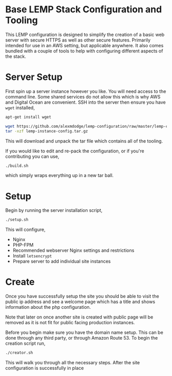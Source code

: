 # Base LEMP Stack Configuration and Tooling
This LEMP configuration is designed to simplify the creation of a basic web server
with secure HTTPS as well as other secure features. Primarily intended for
use in an AWS setting, but applicable anywhere. It also comes bundled with a
couple of tools to help with configuring different aspects of the stack.

# Server Setup
First spin up a server instance however you like. You will need access to the
command line. Some shared services do not allow this which is why AWS and Digital Ocean are convenient. SSH into the server then ensure you have `wget` installed,

```sh
apt-get install wget
```

```sh
wget https://github.com/alexmdodge/lemp-configuration/raw/master/lemp-configuration.tar.gz
tar -xzf lemp-instance-config.tar.gz
```

This will download and unpack the tar file which contains all of the tooling.

If you would like to edit and re-pack the configuration, or if you're contributing
you can use,

```sh
./build.sh
```
which simply wraps everything up in a new tar ball.

# Setup
Begin by running the server installation script,

```sh
./setup.sh
```
This will configure,
* Nginx
* PHP-FPM
* Recommended webserver Nginx settings and restrictions
* Install `letsencrypt`
* Prepare server to add individual site instances

# Create
Once you have successfully setup the site you should be able to visit the
public ip address and see a welcome page which has a title and shows information
about the php configuration.

Note that later on once another site is created with public page will be
removed as it is not fit for public facing production instances.

Before you begin make sure you have the domain name setup. This can be done
through any third party, or through Amazon Route 53. To begin the creation
script run,

```sh
./creator.sh
```

This will walk you through all the necessary steps. After the site configuration
is successfully in place
